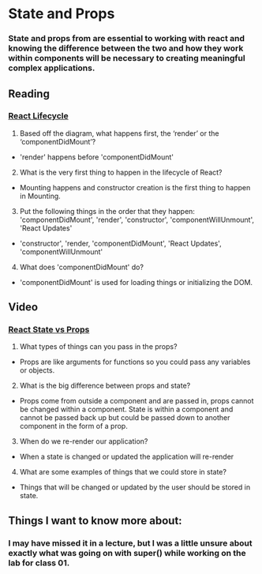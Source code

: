 # State and Props

### State and props from are essential to working with react and knowing the difference between the two and how they work within components will be necessary to creating meaningful complex applications.

## Reading
### [React Lifecycle](https://medium.com/@joshuablankenshipnola/react-component-lifecycle-events-cb77e670a093)
1. Based off the diagram, what happens first, the ‘render’ or the ‘componentDidMount’?
  - 'render' happens before 'componentDidMount'
2. What is the very first thing to happen in the lifecycle of React?
  - Mounting happens and constructor creation is the first thing to happen in Mounting.
3. Put the following things in the order that they happen: 'componentDidMount', 'render', 'constructor', 'componentWillUnmount', 'React Updates'
  - 'constructor', 'render, 'componentDidMount', 'React Updates', 'componentWillUnmount'
4. What does 'componentDidMount' do?
  - 'componentDidMount' is used for loading things or initializing the DOM.

## Video
### [React State vs Props](https://www.youtube.com/watch?v=IYvD9oBCuJI)
1. What types of things can you pass in the props?
  - Props are like arguments for functions so you could pass any variables or objects.
2. What is the big difference between props and state?
  - Props come from outside a component and are passed in, props cannot be changed within a component. State is within a component and cannot be passed back up but could be passed down to another component in the form of a prop.
3. When do we re-render our application?
  - When a state is changed or updated the application will re-render
4. What are some examples of things that we could store in state?
  - Things that will be changed or updated by the user should be stored in state.

## Things I want to know more about:
### I may have missed it in a lecture, but I was a little unsure about exactly what was going on with super() while working on the lab for class 01.
